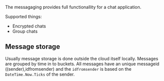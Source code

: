 The messagaging provides full functionallity for a chat application.

Supported things:
* Encrypted chats
* Group chats


## Message storage
Usually message storage is done outside the cloud itself locally. Messages are grouped by time in to buckets.
All messages have an unique messageid ((sender),idfromsender) and the `idfromsender` is based on the `DateTime.Now.Ticks` of the sender.
